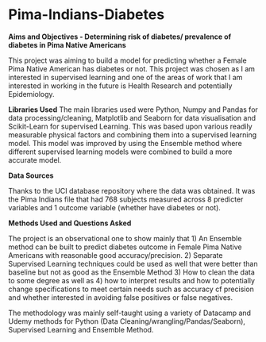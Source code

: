 # Pima-Indians-Diabetes
**Aims and Objectives - Determining risk of diabetes/ prevalence of diabetes in Pima Native Americans**

This project was aiming to build a model for predicting whether a Female Pima Native American has diabetes or not. This project was chosen as I am interested in supervised learning and one of the areas of work that I am interested in working in the future is Health Research and potentially Epidemiology.

**Libraries Used**
The main libraries used were Python, Numpy and Pandas for data processing/cleaning, Matplotlib and Seaborn for data visualisation and Scikit-Learn for supervised Learning. 
This was based upon various readily measurable physical factors and combining them into a supervised learning model. This model was improved by using the Ensemble method where different supervised learning models were combined to build a more accurate model.

**Data Sources**

Thanks to the UCI database repository where the data was obtained. It was the Pima Indians file that had 768 subjects measured across 8 predicter variables and 1 outcome variable (whether have diabetes or not).

**Methods Used and Questions Asked**

The project is an observational one to show mainly that 1) An Ensemble method can be built to predict diabetes outcome in Female Pima Native Americans with reasonable good accuracy/precision. 2) Separate Supervised Learning techniques could be used as well that were better than baseline but not as good as the Ensemble Method 3) How to clean the  data to some degree as well as 4) how to interpret results and how to potentially change specifications to meet certain needs such as accuracy cf precision and whether interested in avoiding false positives or false negatives.

The methodology was mainly self-taught using a variety of Datacamp and Udemy methods for Python (Data Cleaning/wrangling/Pandas/Seaborn), Supervised Learning and Ensemble Method.
